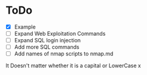 # ToDo
- [X] Example
- [ ] Expand Web Exploitation Commands
- [ ] Expand SQL login injection
- [ ] Add more SQL commands
- [ ] Add names of nmap scripts to nmap.md

It Doesn't matter whether it is a capital or LowerCase x